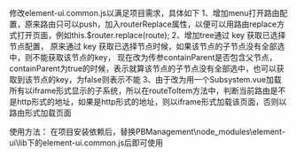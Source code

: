 修改element-ui.common.js以满足项目需求，具体如下
1、增加menu打开路由配置，原来路由只可以push，加入routerReplace属性，以便可以用路由replace方式打开页面，例如this.$router.replace(route);
2、增加tree通过 key 获取已选择节点配置，
原来通过 key 获取已选择节点时候，如果该节点的子节点没有全部选中，则不能获取该节点的key，
现在改为传参containParent是否包含父节点，containParent为true的时候，表示就算该节点的子节点没有全部选中，也可以获取到该节点的key，为false则表示不能
3、由于改为用一个Subsystem.vue加载所有以iframe形式显示的子系统，所以在routeToItem方法中，判断当前路由是不是http形式的地址，如果是http形式的地址，则以iframe形式加载该页面，否则以路由形式加载页面

使用方法：
在项目安装依赖后，替换PBManagement\node_modules\element-ui\lib下的element-ui.common.js后即可使用